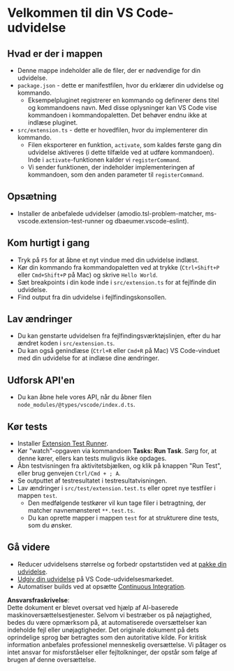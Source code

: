 # Velkommen til din VS Code-udvidelse

## Hvad er der i mappen

* Denne mappe indeholder alle de filer, der er nødvendige for din udvidelse.
* `package.json` - dette er manifestfilen, hvor du erklærer din udvidelse og kommando.
  * Eksempelpluginet registrerer en kommando og definerer dens titel og kommandoens navn. Med disse oplysninger kan VS Code vise kommandoen i kommandopaletten. Det behøver endnu ikke at indlæse pluginet.
* `src/extension.ts` - dette er hovedfilen, hvor du implementerer din kommando.
  * Filen eksporterer en funktion, `activate`, som kaldes første gang din udvidelse aktiveres (i dette tilfælde ved at udføre kommandoen). Inde i `activate`-funktionen kalder vi `registerCommand`.
  * Vi sender funktionen, der indeholder implementeringen af kommandoen, som den anden parameter til `registerCommand`.

## Opsætning

* Installer de anbefalede udvidelser (amodio.tsl-problem-matcher, ms-vscode.extension-test-runner og dbaeumer.vscode-eslint).

## Kom hurtigt i gang

* Tryk på `F5` for at åbne et nyt vindue med din udvidelse indlæst.
* Kør din kommando fra kommandopaletten ved at trykke (`Ctrl+Shift+P` eller `Cmd+Shift+P` på Mac) og skrive `Hello World`.
* Sæt breakpoints i din kode inde i `src/extension.ts` for at fejlfinde din udvidelse.
* Find output fra din udvidelse i fejlfindingskonsollen.

## Lav ændringer

* Du kan genstarte udvidelsen fra fejlfindingsværktøjslinjen, efter du har ændret koden i `src/extension.ts`.
* Du kan også genindlæse (`Ctrl+R` eller `Cmd+R` på Mac) VS Code-vinduet med din udvidelse for at indlæse dine ændringer.

## Udforsk API'en

* Du kan åbne hele vores API, når du åbner filen `node_modules/@types/vscode/index.d.ts`.

## Kør tests

* Installer [Extension Test Runner](https://marketplace.visualstudio.com/items?itemName=ms-vscode.extension-test-runner).
* Kør "watch"-opgaven via kommandoen **Tasks: Run Task**. Sørg for, at denne kører, ellers kan tests muligvis ikke opdages.
* Åbn testvisningen fra aktivitetsbjælken, og klik på knappen "Run Test", eller brug genvejen `Ctrl/Cmd + ; A`.
* Se outputtet af testresultatet i testresultatvisningen.
* Lav ændringer i `src/test/extension.test.ts` eller opret nye testfiler i mappen `test`.
  * Den medfølgende testkører vil kun tage filer i betragtning, der matcher navnemønsteret `**.test.ts`.
  * Du kan oprette mapper i mappen `test` for at strukturere dine tests, som du ønsker.

## Gå videre

* Reducer udvidelsens størrelse og forbedr opstartstiden ved at [pakke din udvidelse](https://code.visualstudio.com/api/working-with-extensions/bundling-extension).
* [Udgiv din udvidelse](https://code.visualstudio.com/api/working-with-extensions/publishing-extension) på VS Code-udvidelsesmarkedet.
* Automatiser builds ved at opsætte [Continuous Integration](https://code.visualstudio.com/api/working-with-extensions/continuous-integration).

**Ansvarsfraskrivelse**:  
Dette dokument er blevet oversat ved hjælp af AI-baserede maskinoversættelsestjenester. Selvom vi bestræber os på nøjagtighed, bedes du være opmærksom på, at automatiserede oversættelser kan indeholde fejl eller unøjagtigheder. Det originale dokument på dets oprindelige sprog bør betragtes som den autoritative kilde. For kritisk information anbefales professionel menneskelig oversættelse. Vi påtager os intet ansvar for misforståelser eller fejltolkninger, der opstår som følge af brugen af denne oversættelse.